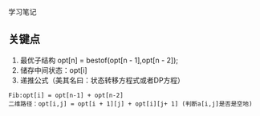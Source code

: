 学习笔记

## 关键点

1. 最优子结构 opt[n] = bestof(opt[n - 1],opt[n - 2]);
2. 储存中间状态：opt[i]
3. 递推公式（美其名曰：状态转移方程式或者DP方程）

```
Fib:opt[i] = opt[n-1] + opt[n-2]
二维路径：opt[i,j] = opt[i + 1][j] + opt[i][j+ 1] (判断a[i,j]是否是空地)
```